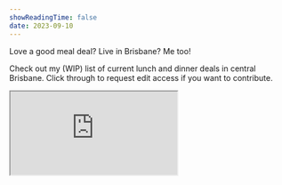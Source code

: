 ```yaml
---
showReadingTime: false
date: 2023-09-10
---
```


Love a good meal deal? Live in Brisbane? Me too! 

Check out my (WIP) list of current lunch and dinner deals in central Brisbane. Click through to request edit access if you want to contribute. 

<iframe src="https://docs.google.com/spreadsheets/d/e/2PACX-1vSSof6WrXXcDXZo_eOdAZOV9R6ZZ8fpT_1P5vETmYkZWryCLC6n1A0S-AMjhMvQFeNG-eyOc2JS8Jyq/pubhtml?gid=0&amp;single=true&amp;widget=true&amp;headers=false"></iframe>


